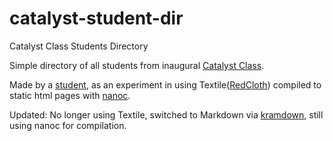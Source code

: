 catalyst-student-dir
====================

Catalyst Class Students Directory

Simple directory of all students from inaugural [Catalyst Class](http://catalystclass.com).

Made by a [student](https://github.com/Whoaa512), as an experiment in using Textile([RedCloth](http://redcloth.org)) compiled to static html pages with [nanoc](http://nanoc.stoneship.org).

Updated: No longer using Textile, switched to Markdown via [kramdown](http://kramdown.rubyforge.org), still using nanoc for compilation.